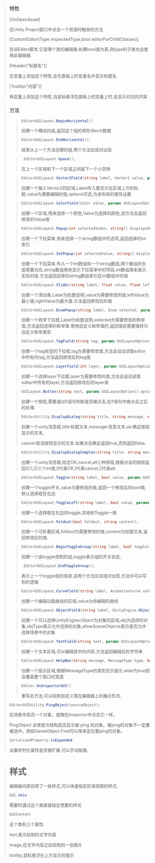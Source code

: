 > ### 特性
>
> [OnOpenAsset]
>
> 在Unity Project窗口中点击一个资源时触发的方法
>
> [CustomEditor(Type inspectedType,bool editorForChildClasses)]
>
> 告诉Editor脚本,它是哪个类的编辑器.如果bool值为真,则type的子类也会套用此编辑器.
>
> [Header("标题名")]
>
> 在变量上添加这个特性,会在面板上的变量名中显示标题名
>
> [Tooltip("内容")]
>
> 再变量上添加这个特性,当鼠标悬浮在面板上的变量上时,会显示对应的内容

> ### 方法
> >```c#
> >EditorGUILayout.BeginHorizontal()
> >```
> >
> >创建一个横向的组,返回这个组的矩形(Rect)数据
> >
> >```c#
> >EditorGUILayout.EndHorizontal();
> >```
> >
> >结束从上一个方法创建的组,两个方法应成对出现
>
> 
>
> > ```c#
> >  EditorGUILayout.Space();
> > ```
> >
> > 在上一个区域和下一个区域之间留下一个小空隙
>
> 
>
> > ```c#
> > EditorGUILayout.Vector2Field(string label, Vector2 value, params GUILayoutOption[] options)
> > ```
> >
> > 创建一个输入Vector2的区域,Label传入要显示在区域上方的标题,value为需要编辑的值,options可选,为该布局的属性设置
>
> 
>
> > ```c#
> > EditorGUILayout.ColorField(Color value, params GUILayoutOption[] options)
> > ```
> >
> > 创建一个区域,用来选择一个颜色,Value为选择的颜色,该方法会返回修改的Value值
>
>  
>
> >  ```c#
> >  EditorGUILayout.Popup(int selectedIndex, string[] displayedOptions, params GUILayoutOption[] options)
> >  ```
> >
> >  创建一个下拉菜单,用来选择一个string数组中的选项,返回选择的int索引
>
>  
>
> > ```c#
> > EditorGUILayout.IntPopup(int selectedValue, string[] displayedOptions, int[] optionValues, params GUILayoutOption[] options)
> > ```
> >
> > 创建一个下拉菜单,传入一个int数组和一个string数组,两个数组的长度需要对应,string数组用来显示下拉菜单中的项目,int数组用来表示实际的值.方法返回选择的string数组索引在int数组中的值
>
>  
>
> > ```c#
> > EditorGUILayout.Slider(string label, float value, float leftValue, float rightValue, params GUILayoutOption[] options)
> > ```
> >
> > 创建一个滑动条,Label为标题说明,value为需要修改的值,leftValue为最小值,rightValue为最大值.方法返回修改后的值
>
> 
>
> > ```c#
> > EditorGUILayout.EnumPopup(string label, Enum selected, params GUILayoutOption[] options);
> > ```
> >
> > 创建一个枚举下拉框,Label为标题说明,selected为需要修改的枚举值,方法返回选择的枚举值.使用自定义枚举值时,返回值前需要强转为自定义枚举类型
>
>  
>
> > ```c#
> > EditorGUILayout.TagField(string tag, params GUILayoutOption[] options);
> > ```
> >
> > 创建一个tag标签的下拉框,tag为需要修改值,方法会自动读取editor中所有的tag,方法返回修改后的tag值.
>
>  
>
> > ```c#
> > EditorGUILayout.LayerField(int layer, params GUILayoutOption[] options);
> > ```
> >
> > 创建一个选择layer下拉框,layer为需要修改的值,方法会自动读取editor中所有的layer,方法返回修改后的layer值
>
>  
>
> > ```c#
> > GUILayout.Button(string text, params GUILayoutOption[] options);
> > ```
> >
> > 创建一个按钮,需要通过if语句判断是否被点击,在if语句中做点击之后的处理.
>
>  
>
> > ```c#
> > EditorUtility.DisplayDialog(string title, string message, string ok, string cancel);
> > ```
> >
> > 创建一个unity消息框,title:标题文本,message:信息文本,ok:确定按钮显示的文本,
> >
> > cancel:取消按钮显示的文本.如果点击确定返回true,否则返回false.
>
>  
>
> > ```c#
> > EditorUtility.DisplayDialogComplex(string title, string message, string ok, string cancel, string alt);
> > ```
> >
> > 创建一个unity消息框,给定OK,cancel,alt三种按钮,根据点击的按钮返回(0,1,2)三个int值,0代表OK,1代表cancel,2代表alt.
>
>  
>
> > ```c#
> > EditorGUILayout.Toggle(string label, bool value, params GUILayoutOption[] options);
> > ```
> >
> > 创建一个toggle开关,value为要修改的值,返回一个修改后的bool值,默认选择框在右边
>
>  
>
> > ```c#
> > EditorGUILayout.ToggleLeft(string label, bool value, params GUILayoutOption[] options);
> > ```
> >
> > 创建一个选择框在左边的toggle,其他和Toggle一致
>
> 
>
> > ```c#
> > EditorGUILayout.Foldout(bool foldout, string content);
> > ```
> >
> > 创建一个可折叠区域,foldout为需要修改的值,content为标题文本,返回修改后的值.
>
>  
>
> > ```c#
> > EditorGUILayout.BeginToggleGroup(string label, bool toggle);
> > ```
> >
> > 创建一个由toggle控制的组,toggle表示组的开关状态,
> >
> > ```c#
> >  EditorGUILayout.EndToggleGroup();
> > ```
> >
> > 表示上一个toggle组的结束.这两个方法应该成对出现.方法中可以写别的逻辑
>
>  
>
> > ```c#
> > EditorGUILayout.CurveField(string label, AnimationCurve value, params GUILayoutOption[] options);
> > ```
> >
> > 创建一个编辑动画曲线的区域,value为待编辑的曲线
>
>  
>
> > ```c#
> > EditorGUILayout.ObjectField(string label, UnityEngine.Object obj, Type objType, bool allowSceneObjects, params GUILayoutOption[] options);
> > ```
> >
> > 创建一个可以选择UnityEngine.Object为对象的区域,obj为选择的对象,objType表示允许选择的对象,allowSceneObjects表示是否允许选择场景中的对象
>
>   
>
> > ```c#
> > EditorGUILayout.TextField(string text, params GUILayoutOption[] options); 
> > ```
> >
> >  创建一个文本区域,可以编辑其中的内容,方法返回编辑后的字符串
>
>  
>
> 
>
> > ```c#
> > EditorGUILayout.HelpBox(string message, MessageType type, bool wide);
> > ```
> >
> > 创建一个提示区域,根据MessageType的类型显示提示,wide为true则会覆盖整个窗口的宽度
>
>  
>
> > ```c#
> > Editor.OnInspectorGUI()
> > ```
> >
> > 重写此方法,可以绘制自定义类在编辑器上的展示形式.
>
>  
>
> ```c#
> EditorGUIUtility.PingObject(sourceObject);
> ```
>
> 在场景中高亮一个对象，就像在Inspector中点击它一样。
>
> PingObject 会使层次结构高亮显示被 ping 的对象。被ping的对象不一定要被选中。例如GameObject.Find可以用来定位要ping的对象。



>```c#
>SerializedProperty.isExpanded
>```
>
>设置序列化属性是否被扩展,可以手动赋值,

> # 样式
>
> 编辑器内部自带了一些样式,可以快速指定区域视图的样式,
>
> ```c#
> GUI.skin
> ```
>
> 需要时通过这个类直接指定想要的样式
>
> ```c#
> GUIContent
> ```
>
> 这个类有三个属性:
>
> text,表示绘制的文字内容
>
> image,在文字内容之前绘制的一张图片
>
> tooltip,鼠标悬浮在上方显示的提示


